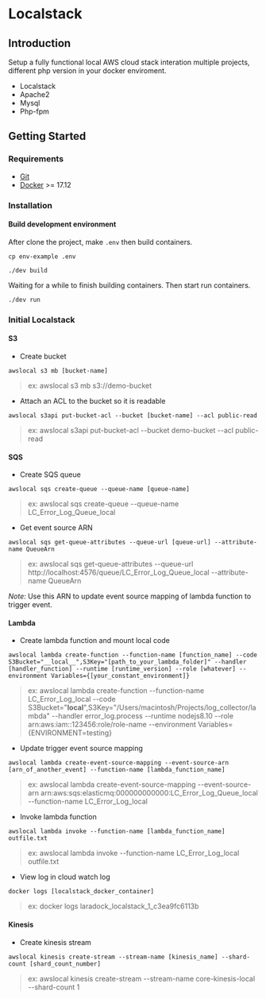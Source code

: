 # Localstack

## Introduction

Setup a fully functional local AWS cloud stack interation multiple projects, different php version in your docker enviroment.

- Localstack
- Apache2
- Mysql
- Php-fpm

## Getting Started
### Requirements
- [Git](https://git-scm.com/downloads)
- [Docker](https://store.docker.com/editions/community/docker-ce-desktop-mac) >= 17.12

### Installation

#### Build development environment

After clone the project, make `.env` then build containers.
```
cp env-example .env
```
```
./dev build
```

Waiting for a while to finish building containers. Then start run containers.
```
./dev run
```

### Initial Localstack

#### S3

- Create bucket
```
awslocal s3 mb [bucket-name]
```
>ex: awslocal s3 mb s3://demo-bucket

- Attach an ACL to the bucket so it is readable
```
awslocal s3api put-bucket-acl --bucket [bucket-name] --acl public-read
```
>ex: awslocal s3api put-bucket-acl --bucket demo-bucket --acl public-read

#### SQS

- Create SQS queue
```
awslocal sqs create-queue --queue-name [queue-name]
```
>ex: awslocal sqs create-queue --queue-name LC_Error_Log_Queue_local

- Get event source ARN
```
awslocal sqs get-queue-attributes --queue-url [queue-url] --attribute-name QueueArn
```
>ex: awslocal sqs get-queue-attributes --queue-url http://localhost:4576/queue/LC_Error_Log_Queue_local --attribute-name QueueArn

*Note:*  Use this ARN to update event source mapping of lambda function to trigger event.

#### Lambda

- Create lambda function and mount local code 
```
awslocal lambda create-function --function-name [function_name] --code S3Bucket="__local__",S3Key="[path_to_your_lambda_folder]" --handler [handler_function] --runtime [runtime_version] --role [whatever] --environment Variables={[your_constant_environment]}
```
>ex: awslocal lambda create-function --function-name LC_Error_Log_local --code S3Bucket="__local__",S3Key="/Users/macintosh/Projects/log_collector/lambda" --handler error_log.process --runtime nodejs8.10 --role arn:aws:iam::123456:role/role-name --environment Variables={ENVIRONMENT=testing}

- Update trigger event source mapping
```
awslocal lambda create-event-source-mapping --event-source-arn [arn_of_another_event] --function-name [lambda_function_name]
```
>ex: awslocal lambda create-event-source-mapping --event-source-arn arn:aws:sqs:elasticmq:000000000000:LC_Error_Log_Queue_local --function-name LC_Error_Log_local

- Invoke lambda function
```
awslocal lambda invoke --function-name [lambda_function_name] outfile.txt
```
>ex: awslocal lambda invoke --function-name LC_Error_Log_local outfile.txt

- View log in cloud watch log
```
docker logs [localstack_docker_container]
```
>ex: docker logs laradock_localstack_1_c3ea9fc6113b

#### Kinesis

- Create kinesis stream
```
awslocal kinesis create-stream --stream-name [kinesis_name] --shard-count [shard_count_number]
```
>ex: awslocal kinesis create-stream --stream-name core-kinesis-local --shard-count 1